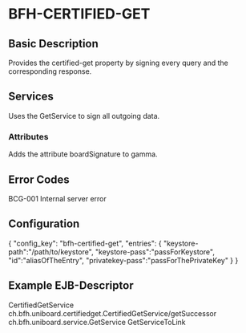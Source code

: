 # BFH-CERTIFIED-GET

## Basic Description

Provides the certified-get property by signing every query and the corresponding response.

## Services

Uses the GetService to sign all outgoing data.

### Attributes

Adds the attribute boardSignature to gamma.

## Error Codes

BCG-001 Internal server error

## Configuration

{
"config_key": "bfh-certified-get",
"entries": {
	"keystore-path":"/path/to/keystore",
	"keystore-pass":"passForKeystore",
	"id":"aliasOfTheEntry",
	"privatekey-pass":"passForThePrivateKey"
	}
}


## Example EJB-Descriptor

<enterprise-beans>
	<session>
		<ejb-name>CertifiedGetService</ejb-name>
		<ejb-local-ref>
			<ejb-ref-name>ch.bfh.uniboard.certifiedget.CertifiedGetService/getSuccessor</ejb-ref-name>
			<local>ch.bfh.uniboard.service.GetService</local>
			<ejb-link>GetServiceToLink</ejb-link>
		</ejb-local-ref>
	</session>
</enterprise-beans>
